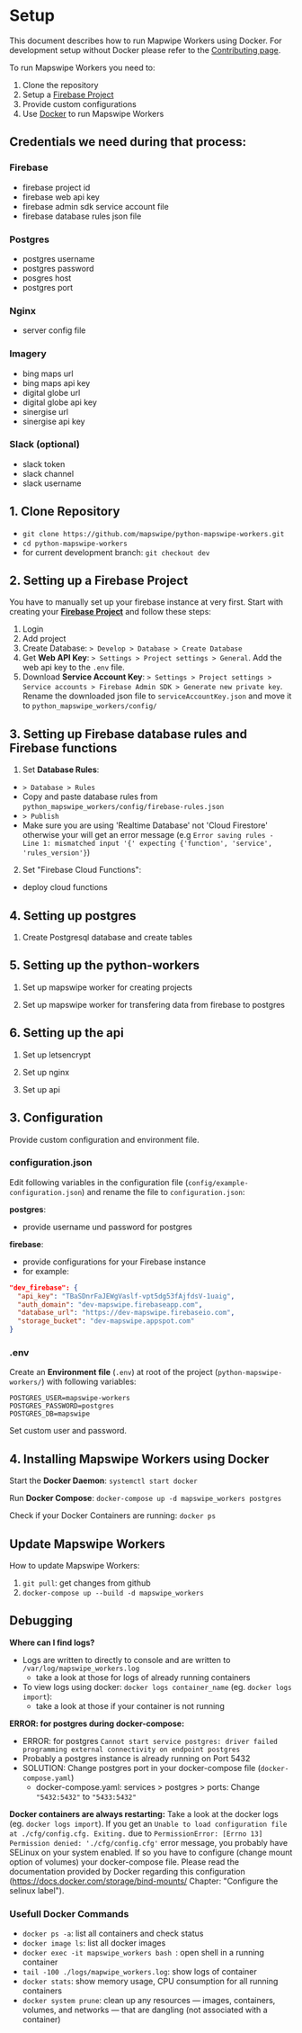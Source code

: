# Setup

This document describes how to run Mapwipe Workers using Docker. For development setup without Docker please refer to the [Contributing page](contributing.md).

To run Mapswipe Workers you need to:

1. Clone the repository
2. Setup a [Firebase Project](https://firebase.google.com/)
3. Provide custom configurations
4. Use [Docker](https://www.docker.com/) to run Mapswipe Workers

## Credentials we need during that process:
### Firebase
* firebase project id
* firebase web api key
* firebase admin sdk service account file
* firebase database rules json file

### Postgres
* postgres username
* postgres password
* posgres host
* postgres port

### Nginx
* server config file

### Imagery
* bing maps url
* bing maps api key
* digital globe url
* digital globe api key
* sinergise url
* sinergise api key

### Slack (optional)
* slack token
* slack channel
* slack username

## 1. Clone Repository

- `git clone https://github.com/mapswipe/python-mapswipe-workers.git`
- `cd python-mapswipe-workers`
- for current development branch: `git checkout dev`


## 2. Setting up a Firebase Project
You have to manually set up your firebase instance at very first. Start with creating your [**Firebase Project**](https://firebase.google.com/) and follow these steps:
1. Login
2. Add project
3. Create Database: `> Develop > Database > Create Database`
4. Get **Web API Key**: `> Settings > Project settings > General`. Add the web api key to the `.env` file.
5. Download **Service Account Key**: `> Settings > Project settings > Service accounts > Firebase Admin SDK > Generate new private key`. Rename the downloaded json file to `serviceAccountKey.json` and move it to `python_mapswipe_workers/config/`


## 3. Setting up Firebase database rules and Firebase functions

1. Set **Database Rules**:
  * `> Database > Rules`
  * Copy and paste database rules from `python_mapswipe_workers/config/firebase-rules.json`
  * `> Publish`
  * Make sure you are using 'Realtime Database' not 'Cloud Firestore' otherwise your will get an error message (e.g `Error saving rules - Line 1: mismatched input '{' expecting {'function', 'service', 'rules_version'}`)

2. Set "Firebase Cloud Functions":
  * deploy cloud functions


## 4. Setting up postgres
1. Create Postgresql database and create tables


## 5. Setting up the python-workers
1. Set up mapswipe worker for creating projects

2. Set up mapswipe worker for transfering data from firebase to postgres

## 6. Setting up the api
1. Set up letsencrypt

2. Set up nginx

3. Set up api

## 3. Configuration

Provide custom configuration and environment file.


### configuration.json

Edit following variables in the configuration file (`config/example-configuration.json`) and rename the file to `configuration.json`:

**postgres**:
- provide username und password for postgres

**firebase**:
- provide configurations for your Firebase instance
- for example:

```json
"dev_firebase": {
  "api_key": "TBaSDnrFaJEWgVaslf-vpt5dg53fAjfdsV-1uaig",
  "auth_domain": "dev-mapswipe.firebaseapp.com",
  "database_url": "https://dev-mapswipe.firebaseio.com",
  "storage_bucket": "dev-mapswipe.appspot.com"
}
```


### .env

Create an **Environment file** (`.env`) at root of the project (`python-mapswipe-workers/`) with following variables:

```env
POSTGRES_USER=mapswipe-workers
POSTGRES_PASSWORD=postgres
POSTGRES_DB=mapswipe
```

Set custom user and password.


## 4. Installing Mapswipe Workers using Docker

Start the **Docker Daemon**: `systemctl start docker`

Run **Docker Compose**: `docker-compose up -d mapswipe_workers postgres`

Check if your Docker Containers are running: `docker ps`



## Update Mapswipe Workers

How to update Mapswipe Workers:

1. `git pull`: get changes from github
2. `docker-compose up --build -d mapswipe_workers`


## Debugging

**Where can I find logs?**

- Logs are written to directly to console and are written to `/var/log/mapswipe_workers.log`
    - take a look at those for logs of already running containers
- To view logs using docker: `docker logs container_name` (eg. `docker logs import`):
    - take a look at those if your container is not running

**ERROR: for postgres during docker-compose:**

- ERROR: for postgres  `Cannot start service postgres: driver failed programming external connectivity on endpoint postgres`
- Probably a postgres instance is already running on Port 5432
- SOLUTION: Change postgres port in your docker-compose file  (`docker-compose.yaml`)
    - docker-compose.yaml: services > postgres > ports: Change `"5432:5432"` to `"5433:5432"`

**Docker containers are always restarting:** Take a look at the docker logs (eg. `docker logs import`). If you get an `Unable to load configuration file at ./cfg/config.cfg. Exiting.` due to `PermissionError: [Errno 13] Permission denied: './cfg/config.cfg'` error message, you probably have SELinux on your system enabled. If so you have to configure (change mount option of volumes) your docker-compose file. Please read the documentation provided by Docker regarding this configuration (https://docs.docker.com/storage/bind-mounts/ Chapter: "Configure the selinux label").


### Usefull Docker Commands

- `docker ps -a`: list all containers and check status
- `docker image ls`: list all docker images
- `docker exec -it mapswipe_workers bash `: open shell in a running container
- `tail -100 ./logs/mapwipe_workers.log`: show logs of container
- `docker stats`: show memory usage, CPU consumption for all running containers
- `docker system prune`: clean up any resources — images, containers, volumes, and networks — that are dangling (not associated with a container)
